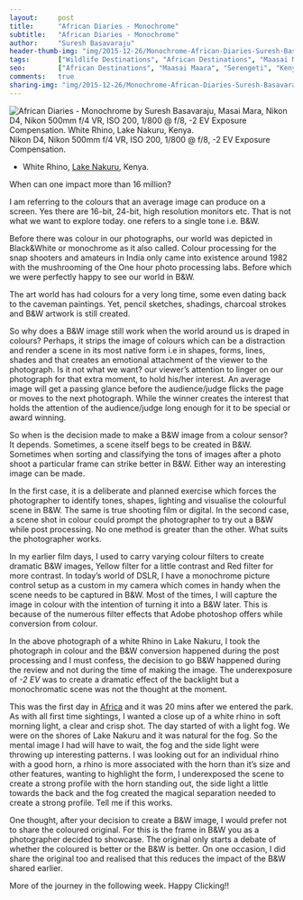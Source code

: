 ```yaml
---
layout:     post
title:      "African Diaries - Monochrome"
subtitle:   "African Diaries - Monochrome"
author:     "Suresh Basavaraju"
header-thumb-img: "img/2015-12-26/Monochrome-African-Diaries-Suresh-Basavaraju-thumb.jpg"
tags:       ["Wildlife Destinations", "African Destinations", "Maasai Maara", "Tips and Tricks", "Landscape Destinations", "Black and Whites"]
seo: 		["African Destinations", "Maasai Maara", "Serengeti", "Kenya"]
comments:   true
sharing-img: "img/2015-12-26/Monochrome-African-Diaries-Suresh-Basavaraju.jpg"
---
```

<img src="{{ site.baseurl }}/img/2015-12-26/Monochrome-African-Diaries-Suresh-Basavaraju.jpg"  alt="African Diaries - Monochrome by Suresh Basavaraju, Masai Mara, Nikon D4, Nikon 500mm f/4 VR, ISO 200, 1/800 @ f/8, -2 EV Exposure Compensation. White Rhino, Lake Nakuru, Kenya.">

<div class="exif">Nikon D4, Nikon 500mm f/4 VR, ISO 200, 1/800 @ f/8, -2 EV Exposure Compensation.
</div>

<p>
	<ul>
		<li>White Rhino, <a href="http://www.wilderhood.com/destination/Lake%20Nakura" target="_blank">Lake Nakuru</a>, Kenya.</li>
	</ul>
</p>

<p>
When can one impact more than 16 million?
</p>

<p>
I am referring to the colours that an average image can produce on a screen. Yes there are 16-bit, 24-bit, high resolution monitors etc. That is not what we want to explore today. one refers to a single tone i.e. B&W.
</p>

<p>
Before there was colour in our photographs, our world was depicted in Black&White or monochrome as it also called. Colour processing for the snap shooters and amateurs in India only came into existence around 1982 with the mushrooming of the One hour photo processing labs. Before which we were perfectly happy to see our world in B&W.
</p>

<p>
The art world has had colours for a very long time, some even dating back to the caveman paintings. Yet, pencil sketches, shadings, charcoal strokes and B&W artwork is still created.
</p>

<p>
So why does a B&W image still work when the world around us is draped in colours? Perhaps, it strips the image of colours which can be a distraction and render a scene in its most native form i.e in shapes, forms, lines, shades and that creates an emotional attachment of the viewer to the photograph. Is it not what we want? our viewer’s attention to linger on our photograph for that extra moment, to hold his/her interest. An average image will get a passing glance before the audience/judge flicks the page or moves to the next photograph. While the winner creates the interest that holds the attention of the audience/judge long enough for it to be special or award winning.
</p>

<p>
So when is the decision made to make a B&W image from a colour sensor? It depends. Sometimes, a scene itself begs to be created in B&W. Sometimes when sorting and classifying the tons of images after a photo shoot a particular frame can strike better in B&W. Either way an interesting image can be made.
</p>

<p>
In the first case, it is a deliberate and planned exercise which forces the photographer to identify tones, shapes, lighting and visualise the colourful scene in B&W. The same is true shooting film or digital. In the second case, a scene shot in colour could prompt the photographer to try out a B&W while post processing. No one method is greater than the other. What suits the photographer works.
</p>

<p>
In my earlier film days, I used to carry varying colour filters to create dramatic B&W images, Yellow filter for a little contrast and Red filter for more contrast. In today’s world of DSLR, I have a monochrome picture control setup as a custom in my camera which comes in handy when the scene needs to be captured in B&W. Most of the times, I will capture the image in colour with the intention of turning it into a B&W later. This is because of the numerous filter effects that Adobe photoshop offers while conversion from colour.
</p>

<p>
In the above photograph of a white Rhino in Lake Nakuru, I took the photograph in colour and the B&W conversion happened during the post processing and I must confess, the decision to go B&W happened during the review and not during the time of making the image. The underexposure of <em>-2 EV</em> was to create a dramatic effect of the backlight but a monochromatic scene was not the thought at the moment.
</p>

<p>
This was the first day in <a href="http://www.wilderhood.com/category/African%20Destinations" target="_blank">Africa</a> and it was 20 mins after we entered the park. As with all first time sightings, I wanted a close up of a white rhino in soft morning light, a clear and crisp shot. The day started of with a light fog. We were on the shores of Lake Nakuru and it was natural for the fog. So the mental image I had will have to wait, the fog and the side light were throwing up interesting patterns. I was looking out for an individual rhino with a good horn, a rhino is more associated with the horn than it’s size and other features, wanting to highlight the form, I underexposed the scene to create a strong profile with the horn standing out, the side light a little towards the back and the fog created the magical separation needed to create a strong profile. Tell me if this works.
</p>

<p>
One thought, after your decision to create a B&W image, I would prefer not to share the coloured original. For this is the frame in B&W you as a photographer decided to showcase. The original only starts a debate of whether the coloured is better or the B&W is better. On one occasion, I did share the original too and realised that this reduces the impact of the B&W shared earlier.
</p>

<p>
More of the journey in the following week. Happy Clicking!!
</p>